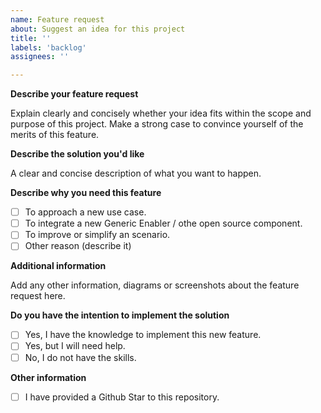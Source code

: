 ```yaml
---
name: Feature request
about: Suggest an idea for this project
title: ''
labels: 'backlog'
assignees: ''

---
```


**Describe your feature request**

Explain clearly and concisely whether your idea fits within the scope and purpose of this project.
Make a strong case to convince yourself of the merits of this feature.

**Describe the solution you'd like**

A clear and concise description of what you want to happen.

**Describe why you need this feature**

- [ ] To approach a new use case.
- [ ] To integrate a new Generic Enabler / othe open source component.
- [ ] To improve or simplify an scenario.
- [ ] Other reason (describe it)

**Additional information**

Add any other information, diagrams or screenshots about the feature request here.

**Do you have the intention to implement the solution**

- [ ] Yes, I have the knowledge to implement this new feature.
- [ ] Yes, but I will need help.
- [ ] No, I do not have the skills.

**Other information**

- [ ] I have provided a Github Star to this repository.
